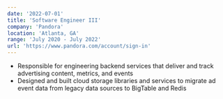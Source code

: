 ```yaml
---
date: '2022-07-01'
title: 'Software Engineer III'
company: 'Pandora'
location: 'Atlanta, GA'
range: 'July 2020 - July 2022'
url: 'https://www.pandora.com/account/sign-in'
---
```


- Responsible for engineering backend services that deliver and track advertising content, metrics, and events
- Designed and built cloud storage libraries and services to migrate ad event data from legacy data sources to BigTable and Redis
